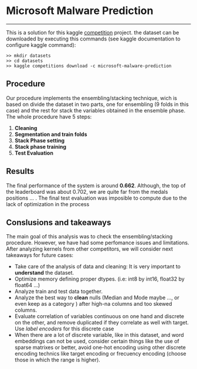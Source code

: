 # Microsoft Malware Prediction
---
This is a solution for this kaggle [competition](https://www.kaggle.com/c/microsoft-malware-prediction) project.
the dataset can be downloaded by executing this commands (see kaggle documentation to configure kaggle command): 
```
>> mkdir datasets
>> cd datasets
>> kaggle competitions download -c microsoft-malware-prediction
```

## Procedure
Our procedure implements the ensembling/stacking technique, wich is based on divide the dataset in two parts, one for ensembling (9 folds in this case) and the rest for stack the variables obtained in the ensemble phase.
The whole procedure have 5 steps:
1. **Cleaning**
2. **Segmentation and train folds**
3. **Stack Phase setting**
4. **Stack phase training**
5. **Test Evaluation**

## Results
The final performance of the system is around **0.662**. Although, the top of the leaderboard was about 0.702, we are quite far from the medals positions ... .
The final test evaluation was imposible to compute due to the lack of optimization in the process

## Conslusions and takeaways
The main goal of this analysis was to check the ensembling/stacking procedure. However, we have had some perfomance issues and limitations.
After analyzing kernels from other competitors, we will consider next takeaways for future cases:
+ Take care of the analysis of data and cleaning: It is very important to **understand** the dataset.
+ Optimize memory defining proper dtypes. (i.e: int8 by int16, float32 by float64 ...)
+ Analyze train and test data together.
+ Analyze the best way to **clean** nulls (Median and Mode maybe ..., or even keep as a category ) after high-na columns and too skewed columns.
+ Evaluate correlation of variables continuous on one hand and discrete on the other, and remove duplicated if they correlate as well with target. Use *label encoders* for this discrete case
+ When there are a lot of discrete variable, like in this dataset, and word embeddings can not be used, consider certain things like the use of sparse matrixes or better, avoid one-hot encoding using other discrete encoding technics like target encoding or frecuency encoding (choose those in which the range is higher).

